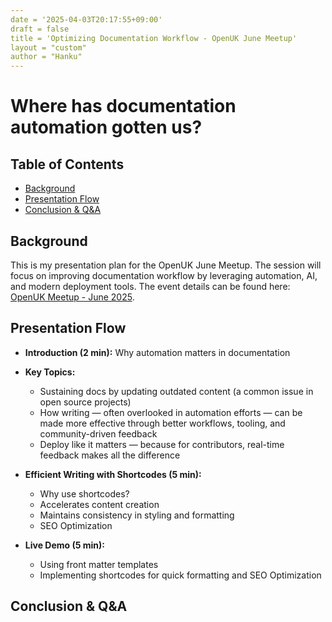 ```yaml
---
date = '2025-04-03T20:17:55+09:00'
draft = false
title = 'Optimizing Documentation Workflow - OpenUK June Meetup'
layout = "custom"
author = "Hanku"
---
```


# Where has documentation automation gotten us?

## Table of Contents
- [Background](#background)
- [Presentation Flow](#presentation-flow)
- [Conclusion & Q&A](#conclusion--qa)

## Background

This is my presentation plan for the OpenUK June Meetup. The session will focus on improving documentation workflow by leveraging automation, AI, and modern deployment tools. The event details can be found here: [OpenUK Meetup - June 2025](https://www.meetup.com/openuk/events/305734142/).

## Presentation Flow

- **Introduction (2 min):** Why automation matters in documentation

- **Key Topics:**
    - Sustaining docs by updating outdated content (a common issue in open source projects)
    - How writing — often overlooked in automation efforts — can be made more effective through better workflows, tooling, and community-driven feedback
    - Deploy like it matters — because for contributors, real-time feedback makes all the difference

- **Efficient Writing with Shortcodes (5 min):**
    - Why use shortcodes?
    - Accelerates content creation
    - Maintains consistency in styling and formatting
    - SEO Optimization

- **Live Demo (5 min):**
    - Using front matter templates
    - Implementing shortcodes for quick formatting and SEO Optimization

## Conclusion & Q&A